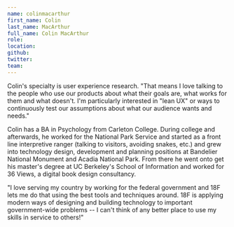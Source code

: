 ```yaml
---
name: colinmacarthur
first_name: Colin
last_name: MacArthur
full_name: Colin MacArthur
role:
location: 
github:
twitter:
team: 
---
```


Colin's specialty is user experience research. "That means I love talking to the people who use our products about what their goals are, what works for them and what doesn't. I'm particularly interested in "lean UX" or ways to continuously test our assumptions about what our audience wants and needs."

Colin has a BA in Psychology from Carleton College. During college and afterwards, he worked for the National Park Service and started as a front line interpretive ranger (talking to visitors, avoiding snakes, etc.) and grew into technology design, development and planning positions at Bandelier National Monument and Acadia National Park. From there he went onto get his master's degree at UC Berkeley's School of Information and worked for 36 Views, a digital book design consultancy. 

"I love serving my country by working for the federal government and 18F lets me do that using the best tools and techniques around. 18F is applying modern ways of designing and building technology to important government-wide problems -- I can't think of any better place to use my skills in service to others!"
